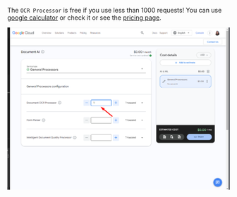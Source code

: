 The `OCR Processor` is free if you use less than 1000 requests! You can use [google calculator](https://cloud.google.com/products/calculator?hl=en) or check it or see the [pricing page](https://cloud.google.com/document-ai/pricing).

![](/docs/assets/document_ai_quota/image_1.png)

